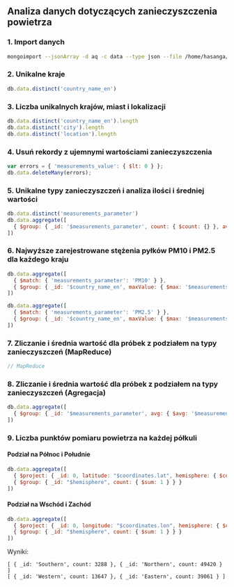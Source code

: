 ## Analiza danych dotyczących zanieczyszczenia powietrza

### 1. Import danych

```bash
mongoimport --jsonArray -d aq -c data --type json --file /home/hasanga/Downloads/openaq.json
```

### 2. Unikalne kraje

```javascript
db.data.distinct('country_name_en')
```

### 3. Liczba unikalnych krajów, miast i lokalizacji

```javascript
db.data.distinct('country_name_en').length
db.data.distinct('city').length
db.data.distinct('location').length
```

### 4. Usuń rekordy z ujemnymi wartościami zanieczyszczenia

```javascript
var errors = { 'measurements_value': { $lt: 0 } };
db.data.deleteMany(errors);
```

### 5. Unikalne typy zanieczyszczeń i analiza ilości i średniej wartości

```javascript
db.data.distinct('measurements_parameter')
db.data.aggregate([
  { $group: { _id: '$measurements_parameter', count: { $count: {} }, avgValue: { $avg: '$measurements_value' } } }
])
```

### 6. Najwyższe zarejestrowane stężenia pyłków PM10 i PM2.5 dla każdego kraju

```javascript
db.data.aggregate([
  { $match: { 'measurements_parameter': 'PM10' } },
  { $group: { _id: '$country_name_en', maxValue: { $max: '$measurements_value' } } }
])

db.data.aggregate([
  { $match: { 'measurements_parameter': 'PM2.5' } },
  { $group: { _id: '$country_name_en', maxValue: { $max: '$measurements_value' } } }
])
```

### 7. Zliczanie i średnia wartość dla próbek z podziałem na typy zanieczyszczeń (MapReduce)

```javascript
// MapReduce
```

### 8. Zliczanie i średnia wartość dla próbek z podziałem na typy zanieczyszczeń (Agregacja)

```javascript
db.data.aggregate([
  { $group: { _id: '$measurements_parameter', avg: { $avg: '$measurements_value' } } }
])
```

### 9. Liczba punktów pomiaru powietrza na każdej półkuli

#### Podział na Północ i Południe

```javascript
db.data.aggregate([
  { $project: { _id: 0, latitude: "$coordinates.lat", hemisphere: { $cond: [ { $gte: ["$coordinates.lat", 0] }, "Northern", "Southern" ] } } },
  { $group: { _id: "$hemisphere", count: { $sum: 1 } } }
])
```

#### Podział na Wschód i Zachód

```javascript
db.data.aggregate([
  { $project: { _id: 0, longitude: "$coordinates.lon", hemisphere: { $cond: [ { $gte: ["$coordinates.lon", 0] }, "Eastern", "Western" ] } } },
  { $group: { _id: "$hemisphere", count: { $sum: 1 } } }
])
```

Wyniki:

```
[ { _id: 'Southern', count: 3288 }, { _id: 'Northern', count: 49420 } ]
[ { _id: 'Western', count: 13647 }, { _id: 'Eastern', count: 39061 } ]
```
